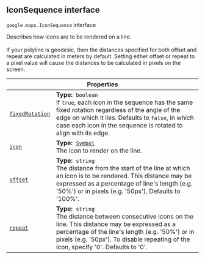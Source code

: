 
<devsite-heading text=" IconSequence interface" for="IconSequence" level="h2" link="" toc="" back-to-top=""><h2 id="IconSequence" is-upgraded="">IconSequence interface </h2></devsite-heading>
<p>
<code translate="no" dir="ltr"><span itemprop="path">google.maps</span>.<span itemprop="name">IconSequence</span></code>
interface
</p>
<p>Describes how icons are to be rendered on a line. <br><br> If your polyline is geodesic, then the distances specified for both offset and repeat are calculated in meters by default. Setting either offset or repeat to a pixel value will cause the distances to be calculated in pixels on the screen.</p>
<div class="devsite-table-wrapper"><table class="properties responsive" summary="interface IconSequence - Properties">
<thead>
<tr><th colspan="2">Properties</th>
</tr></thead>
<tbody>
<tr id="IconSequence.fixedRotation">
<td itemprop="property"><code translate="no" dir="ltr"><a class="secret-link" href="#IconSequence.fixedRotation"><span>fixedRotation</span></a></code></td>
<td><div><strong>Type:</strong>&nbsp; <code translate="no" dir="ltr">boolean</code></div>
<div class="desc">If <code translate="no" dir="ltr">true</code>, each icon in the sequence has the same fixed rotation regardless of the angle of the edge on which it lies. Defaults to <code translate="no" dir="ltr">false</code>, in which case each icon in the sequence is rotated to align with its edge.</div></td>
</tr>
<tr id="IconSequence.icon">
<td itemprop="property"><code translate="no" dir="ltr"><a class="secret-link" href="#IconSequence.icon"><span>icon</span></a></code></td>
<td><div><strong>Type:</strong>&nbsp; <code translate="no" dir="ltr"><a href="Symbol.md">Symbol</a></code></div>
<div class="desc">The icon to render on the line.</div></td>
</tr>
<tr id="IconSequence.offset">
<td itemprop="property"><code translate="no" dir="ltr"><a class="secret-link" href="#IconSequence.offset"><span>offset</span></a></code></td>
<td><div><strong>Type:</strong>&nbsp; <code translate="no" dir="ltr">string</code></div>
<div class="desc">The distance from the start of the line at which an icon is to be rendered. This distance may be expressed as a percentage of line's length (e.g. '50%') or in pixels (e.g. '50px'). Defaults to '100%'.</div></td>
</tr>
<tr id="IconSequence.repeat">
<td itemprop="property"><code translate="no" dir="ltr"><a class="secret-link" href="#IconSequence.repeat"><span>repeat</span></a></code></td>
<td><div><strong>Type:</strong>&nbsp; <code translate="no" dir="ltr">string</code></div>
<div class="desc">The distance between consecutive icons on the line. This distance may be expressed as a percentage of the line's length (e.g. '50%') or in pixels (e.g. '50px'). To disable repeating of the icon, specify '0'. Defaults to '0'.</div></td>
</tr>
</tbody>
</table></div>
<script src="replace_links.js"></script>
